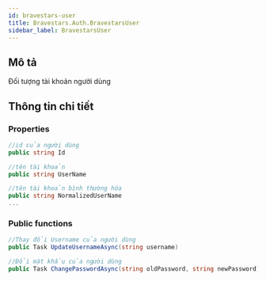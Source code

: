 ```yaml
---
id: bravestars-user
title: Bravestars.Auth.BravestarsUser
sidebar_label: BravestarsUser
---
```

## Mô tả
Đối tượng tài khoản người dùng
## Thông tin chi tiết
### Properties
```csharp
//id của người dùng
public string Id

//tên tài khoản
public string UserName

//tên tài khoản bình thường hóa
public string NormalizedUserName
...
```
### Public functions
```csharp
//Thay đổi Username của người dùng
public Task UpdateUsernameAsync(string username)

//Đổi mật khẩu của người dùng
public Task ChangePasswordAsync(string oldPassword, string newPassword)
```